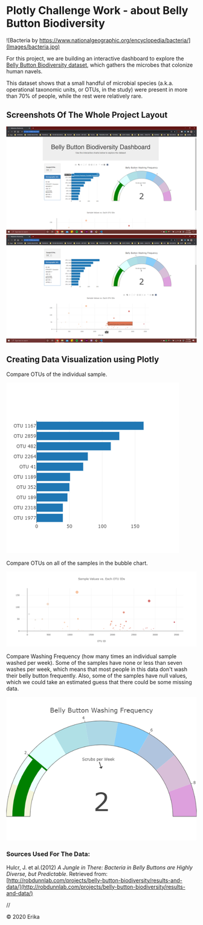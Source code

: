 # Plotly Challenge Work - about Belly Button Biodiversity

![Bacteria by https://www.nationalgeographic.org/encyclopedia/bacteria/](Images/bacteria.jpg)

For this project, we are building an interactive dashboard to explore the [Belly Button Biodiversity dataset](http://robdunnlab.com/projects/belly-button-biodiversity/), which gathers the microbes that colonize human navels.

This dataset shows that a small handful of microbial species (a.k.a. operational taxonomic units, or OTUs, in the study) were present in more than 70% of people, while the rest were relatively rare.

## Screenshots Of The Whole Project Layout

![Whole Page](Images/main_screenshot.png)
![Whole Page](Images/secondary_screenshot.png)

## Creating Data Visualization using Plotly

Compare OTUs of the individual sample.

![bar Chart](Images/h-bar-chart.png)

Compare OTUs on all of the samples in the bubble chart.

![Bubble Chart](Images/bubble-chart.png)

Compare Washing Frequency (how many times an individual sample washed per week). Some of the samples have none or less than seven washes per week, which means that most people in this data don't wash their belly button frequently. Also, some of the samples have null values, which we could take an estimated guess that there could be some missing data. 

![Gauge Chart](Images/gauge-chart.png)

### Sources Used For The Data:

Hulcr, J. et al.(2012) _A Jungle in There: Bacteria in Belly Buttons are Highly Diverse, but Predictable_. Retrieved from: [http://robdunnlab.com/projects/belly-button-biodiversity/results-and-data/](http://robdunnlab.com/projects/belly-button-biodiversity/results-and-data/)

//

© 2020 Erika 
